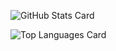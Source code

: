 
![GitHub Stats Card](https://github-readme-stats.vercel.app/api?username=kani3camp&show_icons=true&count_private=true&theme=tokyonight)

![Top Languages Card](https://github-readme-stats.vercel.app/api/top-langs/?username=kani3camp&theme=tokyonight)

<!--
**kani3camp/kani3camp** is a ✨ _special_ ✨ repository because its `README.md` (this file) appears on your GitHub profile.

Here are some ideas to get you started:

- 🔭 I’m currently working on ...
- 🌱 I’m currently learning ...
- 👯 I’m looking to collaborate on ...
- 🤔 I’m looking for help with ...
- 💬 Ask me about ...
- 📫 How to reach me: ...
- 😄 Pronouns: ...
- ⚡ Fun fact: ...
-->
